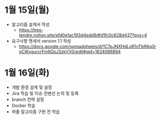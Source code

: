 # 1월 15일(월)
* 알고리즘 설계서 작성
    * https://tres-tendre.notion.site/efd0e1ac193d4edd9dfd1fc0c628d437?pvs=4
* 요구사항 명세서 version 1.1 작성
    * https://docs.google.com/spreadsheets/d/1C7pJNXHdLoR1nTblNIq3rpCiKxgurcrFm9QsJ3zkVV0/edit#gid=1624068894

# 1월 16일(화)
* 개발 환경 설계 및 설정
* Jira 학습 및 이슈 컨벤션 논의 및 등록
* branch 전략 설정
* Docker 학습
* 퍼즐 알고리즘 구현 전 학습
